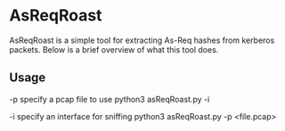# AsReqRoast

AsReqRoast is a simple tool for extracting As-Req hashes from kerberos packets. Below is a brief overview of what this tool does.




## Usage

-p specify a pcap file to use
python3 asReqRoast.py -i <interface> 
  
-i specify an interface for sniffing
python3 asReqRoast.py -p <file.pcap>


